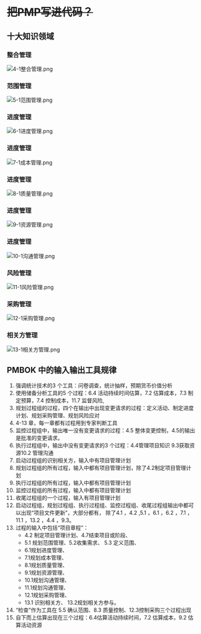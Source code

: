 # ~~把PMP写进代码？~~
## 十大知识领域
### 整合管理
![4-1整合管理.png](../pic/pmp/4-1整合管理.png "4-1整合管理.png")

### 范围管理
![5-1范围管理.png](../pic/pmp/5-1范围管理.png "5-1范围管理.png")

### 进度管理
![6-1进度管理.png](../pic/pmp/6-1进度管理.png "6-1进度管理.png")

### 进度管理
![7-1成本管理.png](../pic/pmp/7-1成本管理.png "7-1成本管理.png")

### 进度管理
![8-1质量管理.png](../pic/pmp/8-1质量管理.png "8-1质量管理.png")

### 进度管理
![9-1资源管理.png](../pic/pmp/9-1资源管理.png "9-1资源管理.png")

### 进度管理
![10-1沟通管理.png](../pic/pmp/10-1沟通管理.png "10-1沟通管理.png")

### 风险管理
![11-1风险管理.png](../pic/pmp/11-1风险管理.png "11-1风险管理.png")

### 采购管理
![12-1采购管理.png](../pic/pmp/12-1采购管理.png "12-1采购管理.png")

### 相关方管理
![13-1相关方管理.png](../pic/pmp/13-1相关方管理.png "13-1相关方管理.png")

## PMBOK 中的输入输出工具规律
1. 强调统计技术的3 个工具：问卷调查，统计抽样，预期货币价值分析
2. 使用储备分析工具的5 个过程：6.4 活动持续时间估算，7.2 估算成本，7.3 制定预算，7.4 控制成本，11.7 监督风险,
3. 规划过程组的过程，四个在输出中出现变更请求的过程：定义活动、制定进度计划、规划采购管理、规划风险应对
4. 4-13 章，每一章都有过程用到专家判断工具
5. 监控过程组中，输出唯一没有变更请求的过程：4.5 整体变更控制，4.5的输出是批准的变更请求。
6. 执行过程组中，输出中没有变更请求的3 个过程：4.4管理项目知识 9.3获取资源10.2 管理沟通
7. 启动过程组的识别相关方，输入中有项目管理计划
8. 规划过程组的所有过程，输入中都有项目管理计划，除了4.2制定项目管理计划
9. 执行过程组的所有过程，输入中都有项目管理计划
10. 监控过程组的所有过程，输入中都有项目管理计划
11. 收尾过程组的一个过程，输入有项目管理计划
12. 启动过程组，规划过程组、执行过程组、监控过程组、收尾过程组输出中都可以出现“项目文件更新”，大部分都有，
    除了4.1 ，4.2 ,5.1 ，6.1 ，6.2 ，7.1 ，11.1 ，13.2 ，4.4 ，9.3。
13. 过程的输入中包括“项目章程”：
    - 4.2 制定项目管理计划、4.7结束项目或阶段、
    - 5.1 规划范围管理、5.2收集需求、 5.3 定义范围、
    - 6.1规划进度管理、
    - 7.1规划成本管理、
    - 8.1规划质量管理、
    - 9.1规划资源管理、
    - 10.1规划沟通管理、
    - 11.1规划沟通管理、
    - 12.1规划采购管理、
    - 13.1 识别相关方、 13.2规划相关方参与。
14. “检查”作为工具在 5.5 确认范围、8.3 质量控制、12.3控制采购三个过程出现
15. 自下而上估算出现在三个过程：6.4估算活动持续时间，7.2 估算成本，9.2 估算活动资源
